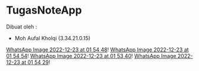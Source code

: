 # TugasNoteApp
Dibuat oleh :
- Moh Aufal Kholqi (3.34.21.0.15)

[WhatsApp Image 2022-12-23 at 01 54 48](https://user-images.githubusercontent.com/46641554/209206722-5c8ff3c4-ebd1-45f9-917d-562c2d36e0e0.jpeg)!
[WhatsApp Image 2022-12-23 at 01 54 54](https://user-images.githubusercontent.com/46641554/209206726-c5d3930f-11ed-406b-b382-c6d58e7b566b.jpeg)!
[WhatsApp Image 2022-12-23 at 01 53 40](https://user-images.githubusercontent.com/46641554/209206729-1b491bc3-e23b-40b5-9eb0-726202c5e698.jpeg)!
[WhatsApp Image 2022-12-23 at 01 54 29](https://user-images.githubusercontent.com/46641554/209206719-d5e131eb-7035-463f-8bb2-bd662e825a36.jpeg)!
